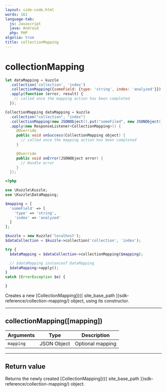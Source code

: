 ```yaml
---
layout: side-code.html
words: 161
language-tab:
  js: Javascript
  java: Android
  php: PHP
algolia: true
title: collectionMapping
---
```


# collectionMapping

```js
let dataMapping = kuzzle
  .collection('collection', 'index')
  .collectionMapping({someField: {type: 'string', index: 'analyzed'}})
  .apply(function (error, result) {
    // called once the mapping action has been completed
  });
```

```java
CollectionMapping dataMapping = kuzzle
  .collection("collection", "index")
  .collectionMapping(new JSONObject().put("someFiled", new JSONObject().put("type", "string").put("index", "analyzed"))
  .apply(new ResponseListener<CollectionMapping>() {
     @Override
     public void onSuccess(CollectionMapping object) {
       // called once the mapping action has been completed
     }

     @Override
     public void onError(JSONObject error) {
       // Handle error
     }
  });
```

```php
<?php

use \Kuzzle\Kuzzle;
use \Kuzzle\DataMapping;

$mapping = [
  'someField' => [
    'type' => 'string',
    'index' => 'analyzed'
  ]
];

$kuzzle = new Kuzzle('localhost');
$dataCollection = $kuzzle->collection('collection', 'index');

try {
  $dataMapping = $dataCollection->collectionMapping($mapping);

  // $dataMapping instanceof DataMapping
  $dataMapping->apply();
}
catch (ErrorException $e) {

}
```

Creates a new [CollectionMapping]({{ site_base_path }}sdk-reference/collection-mapping/) object, using its constructor.

---

## collectionMapping([mapping])

| Arguments | Type | Description |
|---------------|---------|----------------------------------------|
| ``mapping`` | JSON Object | Optional mapping |

---

## Return value

Returns the newly created [CollectionMapping]({{ site_base_path }}sdk-reference/collection-mapping/) object.
